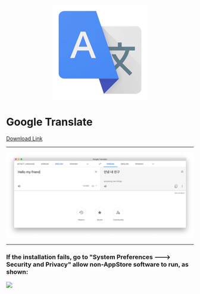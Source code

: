 <p align="center">
<img src ="https://raw.githubusercontent.com/CocoaDebug/GoogleTranslate/master/logo.png"/>
</p>

Google Translate
================

[Download Link](https://raw.githubusercontent.com/CocoaDebug/GoogleTranslate/master/Google%20Translate.app.zip)

---

![](https://raw.githubusercontent.com/CocoaDebug/GoogleTranslate/master/image1.png)

---

### If the installation fails, go to "System Preferences ---> Security and Privacy" allow non-AppStore software to run, as shown:

![](https://raw.githubusercontent.com/CocoaDebug/GoogleTranslate/master/image2.png)